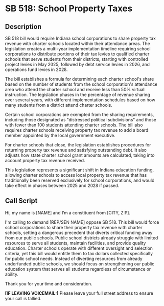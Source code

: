 # SB 518: School Property Taxes

## Description
SB 518 bill would require Indiana school corporations to share property tax revenue with charter schools located within their attendance areas. The legislation creates a multi-year implementation timeline requiring school corporations to distribute portions of their tax levies to qualified charter schools that serve students from their districts, starting with controlled project levies in May 2025, followed by debt service levies in 2026, and operations fund levies in 2028.

The bill establishes a formula for determining each charter school's share based on the number of students from the school corporation's attendance area who attend the charter school and receive less than 50% virtual instruction. The legislation phases in the percentage of revenue sharing over several years, with different implementation schedules based on how many students from a district attend charter schools.

Certain school corporations are exempted from the sharing requirements, including those designated as "distressed political subdivisions" and those with fewer than 100 students attending charter schools. The bill also requires charter schools receiving property tax revenue to add a board member appointed by the local government executive.

For charter schools that close, the legislation establishes procedures for returning property tax revenue and satisfying outstanding debt. It also adjusts how state charter school grant amounts are calculated, taking into account property tax revenue received.

This legislation represents a significant shift in Indiana education funding, allowing charter schools to access local property tax revenue that has traditionally been reserved exclusively for school corporations, and would take effect in phases between 2025 and 2028 if passed.

## Call Script
Hi, my name is [NAME] and I’m a constituent from [CITY, ZIP].

I'm calling to demand [REP/SEN NAME] oppose SB 518. This bill would force school corporations to share their property tax revenue with charter schools, setting a dangerous precedent that diverts critical funding away from our public schools. Public school districts already struggle with limited resources to serve all students, maintain facilities, and provide quality education. Charter schools operate with different oversight and selection criteria, yet this bill would entitle them to tax dollars collected specifically for public school needs. Instead of diverting resources from already underfunded public schools, we should focus on strengthening our public education system that serves all students regardless of circumstance or ability. 

Thank you for your time and consideration.


**[IF LEAVING VOICEMAIL:]**
Please leave your full street address to ensure your call is tallied.
